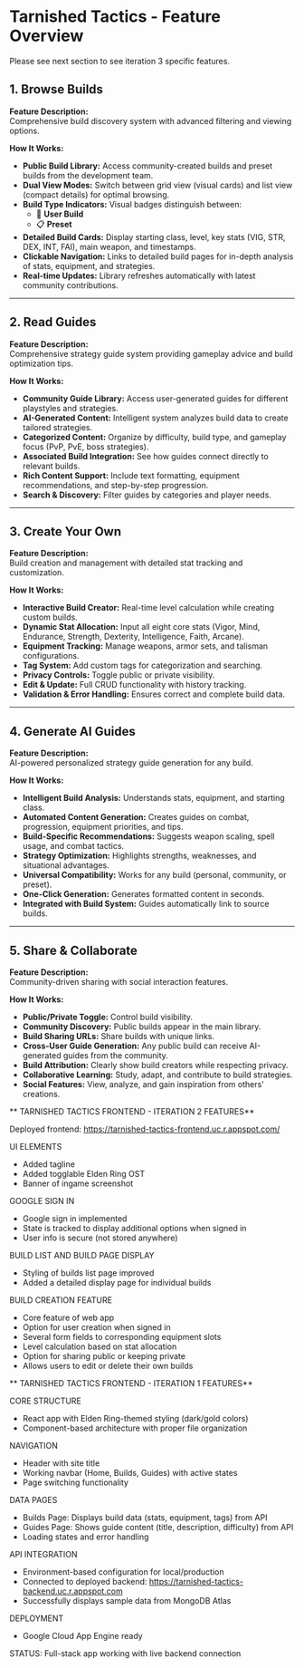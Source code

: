 # Tarnished Tactics - Feature Overview
Please see next section to see iteration 3 specific features.
## 1. Browse Builds
**Feature Description:**  
Comprehensive build discovery system with advanced filtering and viewing options.

**How It Works:**
- **Public Build Library:** Access community-created builds and preset builds from the development team.
- **Dual View Modes:** Switch between grid view (visual cards) and list view (compact details) for optimal browsing.
- **Build Type Indicators:** Visual badges distinguish between:
  - 👤 **User Build**
  - 📋 **Preset**
- **Detailed Build Cards:** Display starting class, level, key stats (VIG, STR, DEX, INT, FAI), main weapon, and timestamps.
- **Clickable Navigation:** Links to detailed build pages for in-depth analysis of stats, equipment, and strategies.
- **Real-time Updates:** Library refreshes automatically with latest community contributions.

---

## 2. Read Guides
**Feature Description:**  
Comprehensive strategy guide system providing gameplay advice and build optimization tips.

**How It Works:**
- **Community Guide Library:** Access user-generated guides for different playstyles and strategies.
- **AI-Generated Content:** Intelligent system analyzes build data to create tailored strategies.
- **Categorized Content:** Organize by difficulty, build type, and gameplay focus (PvP, PvE, boss strategies).
- **Associated Build Integration:** See how guides connect directly to relevant builds.
- **Rich Content Support:** Include text formatting, equipment recommendations, and step-by-step progression.
- **Search & Discovery:** Filter guides by categories and player needs.

---

## 3. Create Your Own
**Feature Description:**  
Build creation and management with detailed stat tracking and customization.

**How It Works:**
- **Interactive Build Creator:** Real-time level calculation while creating custom builds.
- **Dynamic Stat Allocation:** Input all eight core stats (Vigor, Mind, Endurance, Strength, Dexterity, Intelligence, Faith, Arcane).
- **Equipment Tracking:** Manage weapons, armor sets, and talisman configurations.
- **Tag System:** Add custom tags for categorization and searching.
- **Privacy Controls:** Toggle public or private visibility.
- **Edit & Update:** Full CRUD functionality with history tracking.
- **Validation & Error Handling:** Ensures correct and complete build data.

---

## 4. Generate AI Guides
**Feature Description:**  
AI-powered personalized strategy guide generation for any build.

**How It Works:**
- **Intelligent Build Analysis:** Understands stats, equipment, and starting class.
- **Automated Content Generation:** Creates guides on combat, progression, equipment priorities, and tips.
- **Build-Specific Recommendations:** Suggests weapon scaling, spell usage, and combat tactics.
- **Strategy Optimization:** Highlights strengths, weaknesses, and situational advantages.
- **Universal Compatibility:** Works for any build (personal, community, or preset).
- **One-Click Generation:** Generates formatted content in seconds.
- **Integrated with Build System:** Guides automatically link to source builds.

---

## 5. Share & Collaborate
**Feature Description:**  
Community-driven sharing with social interaction features.

**How It Works:**
- **Public/Private Toggle:** Control build visibility.
- **Community Discovery:** Public builds appear in the main library.
- **Build Sharing URLs:** Share builds with unique links.
- **Cross-User Guide Generation:** Any public build can receive AI-generated guides from the community.
- **Build Attribution:** Clearly show build creators while respecting privacy.
- **Collaborative Learning:** Study, adapt, and contribute to build strategies.
- **Social Features:** View, analyze, and gain inspiration from others' creations.


**
TARNISHED TACTICS FRONTEND - ITERATION 2 FEATURES**

Deployed frontend: https://tarnished-tactics-frontend.uc.r.appspot.com/

UI ELEMENTS
- Added tagline
- Added togglable Elden Ring OST
- Banner of ingame screenshot

GOOGLE SIGN IN
- Google sign in implemented
- State is tracked to display additional options when signed in
- User info is secure (not stored anywhere)

BUILD LIST AND BUILD PAGE DISPLAY
- Styling of builds list page improved
- Added a detailed display page for individual builds

BUILD CREATION FEATURE
- Core feature of web app
- Option for user creation when signed in
- Several form fields to corresponding equipment slots
- Level calculation based on stat allocation
- Option for sharing public or keeping private
- Allows users to edit or delete their own builds



**
TARNISHED TACTICS FRONTEND - ITERATION 1 FEATURES**

CORE STRUCTURE
- React app with Elden Ring-themed styling (dark/gold colors)
- Component-based architecture with proper file organization

NAVIGATION
- Header with site title
- Working navbar (Home, Builds, Guides) with active states
- Page switching functionality

DATA PAGES
- Builds Page: Displays build data (stats, equipment, tags) from API
- Guides Page: Shows guide content (title, description, difficulty) from API
- Loading states and error handling

API INTEGRATION
- Environment-based configuration for local/production
- Connected to deployed backend: https://tarnished-tactics-backend.uc.r.appspot.com
- Successfully displays sample data from MongoDB Atlas

DEPLOYMENT
- Google Cloud App Engine ready

STATUS: Full-stack app working with live backend connection
